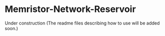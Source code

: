 # Memristor-Network-Reservoir

Under construction (The readme files describing how to use will be added soon.)
